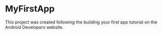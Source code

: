 # MyFirstApp

This project was created following the building your first app tutorial on the Android Developers website. 
